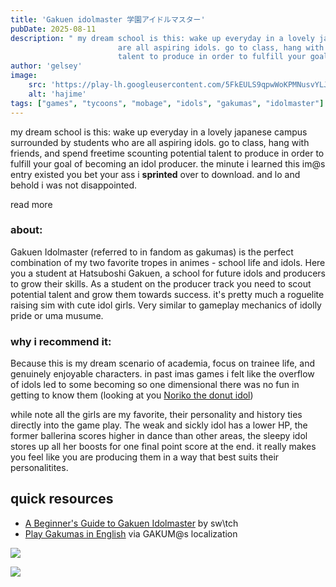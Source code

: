 ```yaml
---
title: 'Gakuen idolmaster 学園アイドルマスター'
pubDate: 2025-08-11
description: " my dream school is this: wake up everyday in a lovely japanese campus surrounded by students who
                        are all aspiring idols. go to class, hang with friends, and spend freetime scounting potential
                        talent to produce in order to fulfill your goal of becoming an idol producer. "
author: 'gelsey'
image:
    src: 'https://play-lh.googleusercontent.com/5FkEULS9qpwWoKPMNusvYLJ6sF0I-8D3-RDk69DVtcQFFFJBEfSmPHqlodEGea4G5_0=w526-h296-rw'
    alt: 'hajime'
tags: ["games", "tycoons", "mobage", "idols", "gakumas", "idolmaster"]
---
```

my dream school is this: wake up everyday in a lovely japanese campus surrounded by students who are all aspiring idols. go to class, hang with friends, and spend freetime scounting potential talent to produce in order to fulfill your goal of becoming an idol producer. the minute i learned this im@s entry existed you bet your ass i **sprinted** over to download. and lo and behold i was not disappointed.

read more

### about:

Gakuen Idolmaster (referred to in fandom as gakumas) is the perfect combination of my two favorite tropes in animes - school life and idols. Here you a student at Hatsuboshi Gakuen, a school for future idols and producers to grow their skills. As a student on the producer track you need to scout potential talent and grow them towards success. it's pretty much a roguelite raising sim with cute idol girls. Very similar to gameplay mechanics of idolly pride or uma musume.

### why i recommend it:

Because this is my dream scenario of academia, focus on trainee life, and genuinely enjoyable characters. in past imas games i felt like the overflow of idols led to some becoming so one dimensional there was no fun in getting to know them (looking at you [Noriko the donut idol](https://project-imas.wiki/Noriko_Shiina))

while note all the girls are my favorite, their personality and history ties directly into the game play. The weak and sickly idol has a lower HP, the former ballerina scores higher in dance than other areas, the sleepy idol stores up all her boosts for one final point score at the end. it really makes you feel like you are producing them in a way that best suits their personalitites.

quick resources
---------------

*   [A Beginner's Guide to Gakuen Idolmaster](https://www.youtube.com/watch?v=KLd543uNFSw) by sw\\tch
*   [Play Gakumas in English](https://gakumas.natsume.io/) via GAKUM@s localization

![](https://64.media.tumblr.com/5b36bfdda84690ceb89eb8a1f8b79dd8/1b75ac101b5efb25-f0/s400x600/02d863643ea406f37219a9d647b79b82c52f21fb.pnj)

![](/gl-pixels/games/o5gldq8r3l2f1.jpg)